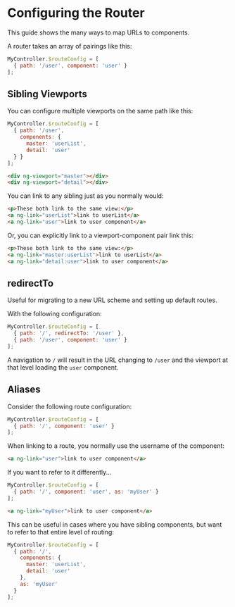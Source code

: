 # Configuring the Router

This guide shows the many ways to map URLs to components.

A router takes an array of pairings like this:

```js
MyController.$routeConfig = [
  { path: '/user', component: 'user' }
];
```

## Sibling Viewports

You can configure multiple viewports on the same path like this:

```js
MyController.$routeConfig = [
  { path: '/user',
    components: {
      master: 'userList',
      detail: 'user'
  } }
];
```

```html
<div ng-viewport="master"></div>
<div ng-viewport="detail"></div>
```

You can link to any sibling just as you normally would:

```html
<p>These both link to the same view:</p>
<a ng-link="userList">link to userList</a>
<a ng-link="user">link to user component</a>
```

Or, you can explicitly link to a viewport-component pair link this:


```html
<p>These both link to the same view:</p>
<a ng-link="master:userList">link to userList</a>
<a ng-link="detail:user">link to user component</a>
```

## redirectTo

Useful for migrating to a new URL scheme and setting up default routes.

With the following configuration:

```js
MyController.$routeConfig = [
  { path: '/', redirectTo: '/user' },
  { path: '/user', component: 'user' }
];
```

A navigation to `/` will result in the URL changing to `/user` and the viewport at that level loading the `user` component.

## Aliases

Consider the following route configuration:

```js
MyController.$routeConfig = [
  { path: '/', component: 'user' }
];
```

When linking to a route, you normally use the username of the component:

```html
<a ng-link="user">link to user component</a>
```

If you want to refer to it differently...


```js
MyController.$routeConfig = [
  { path: '/', component: 'user', as: 'myUser' }
];
```

```html
<a ng-link="myUser">link to user component</a>
```

This can be useful in cases where you have sibling components, but want to refer to that entire level of routing:

```js
MyController.$routeConfig = [
  { path: '/',
    components: {
      master: 'userList',
      detail: 'user'
    },
    as: 'myUser'
  }
];
```
